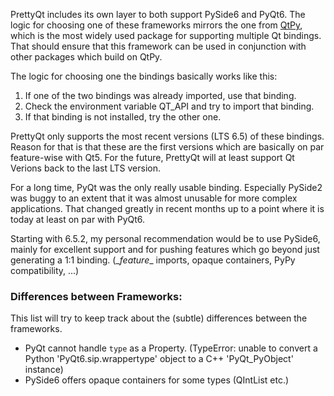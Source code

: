 PrettyQt includes its own layer to both support PySide6 and PyQt6.
The logic for choosing one of these frameworks mirrors the one from [QtPy](https://pypi.org/project/QtPy/), which is the most widely used package for supporting multiple Qt bindings. That should ensure that this framework can be used in conjunction with other packages which build on QtPy.

The logic for choosing one the bindings basically works like this:

1. If one of the two bindings was already imported, use that binding.
2. Check the environment variable QT_API and try to import that binding.
3. If that binding is not installed, try the other one.


PrettyQt only supports the most recent versions (LTS 6.5) of these bindings.
Reason for that is that these are the first versions which are basically on par feature-wise with Qt5. For the future, PrettyQt will at least support Qt Verions back to the last LTS version.

For a long time, PyQt was the only really usable binding. Especially PySide2 was buggy to an extent that it was almost unusable for more complex applications. That changed greatly in recent months up to a point where it is today at least on par with PyQt6.

Starting with 6.5.2, my personal recommendation would be to use PySide6, mainly for excellent support and for pushing features which go beyond just generating a 1:1 binding. (\__feature__ imports, opaque containers, PyPy compatibility, ...)


### Differences between Frameworks:

This list will try to keep track about the (subtle) differences between the frameworks.
* PyQt cannot handle `type` as a Property.
(TypeError: unable to convert a Python 'PyQt6.sip.wrappertype' object to a C++ 'PyQt_PyObject' instance)
* PySide6 offers opaque containers for some types (QIntList etc.)
